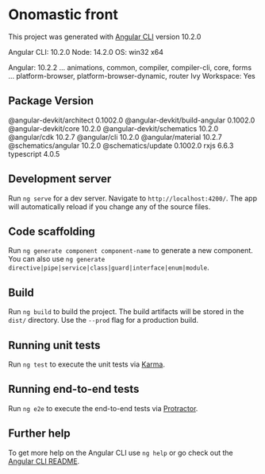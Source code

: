 # Onomastic front

This project was generated with [Angular CLI](https://github.com/angular/angular-cli) version 10.2.0

Angular CLI: 10.2.0
Node: 14.2.0
OS: win32 x64

Angular: 10.2.2
... animations, common, compiler, compiler-cli, core, forms
... platform-browser, platform-browser-dynamic, router
Ivy Workspace: Yes

## Package Version

@angular-devkit/architect 0.1002.0
@angular-devkit/build-angular 0.1002.0
@angular-devkit/core 10.2.0
@angular-devkit/schematics 10.2.0
@angular/cdk 10.2.7
@angular/cli 10.2.0
@angular/material 10.2.7
@schematics/angular 10.2.0
@schematics/update 0.1002.0
rxjs 6.6.3
typescript 4.0.5

## Development server

Run `ng serve` for a dev server. Navigate to `http://localhost:4200/`. The app will automatically reload if you change any of the source files.

## Code scaffolding

Run `ng generate component component-name` to generate a new component. You can also use `ng generate directive|pipe|service|class|guard|interface|enum|module`.

## Build

Run `ng build` to build the project. The build artifacts will be stored in the `dist/` directory. Use the `--prod` flag for a production build.

## Running unit tests

Run `ng test` to execute the unit tests via [Karma](https://karma-runner.github.io).

## Running end-to-end tests

Run `ng e2e` to execute the end-to-end tests via [Protractor](http://www.protractortest.org/).

## Further help

To get more help on the Angular CLI use `ng help` or go check out the [Angular CLI README](https://github.com/angular/angular-cli/blob/master/README.md).

